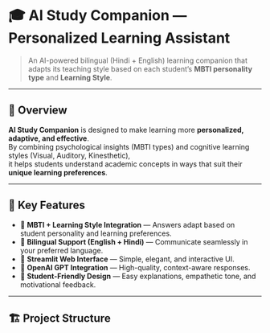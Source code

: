 # 🎓 AI Study Companion — Personalized Learning Assistant

> An AI-powered bilingual (Hindi + English) learning companion that adapts its teaching style based on each student’s **MBTI personality type** and **Learning Style**.

---

## 🚀 Overview

**AI Study Companion** is designed to make learning more **personalized, adaptive, and effective**.  
By combining psychological insights (MBTI types) and cognitive learning styles (Visual, Auditory, Kinesthetic),  
it helps students understand academic concepts in ways that suit their **unique learning preferences**.

---

## 🧠 Key Features

- 🔹 **MBTI + Learning Style Integration** — Answers adapt based on student personality and learning preferences.  
- 🔹 **Bilingual Support (English + Hindi)** — Communicate seamlessly in your preferred language.  
- 🔹 **Streamlit Web Interface** — Simple, elegant, and interactive UI.  
- 🔹 **OpenAI GPT Integration** — High-quality, context-aware responses.  
- 🔹 **Student-Friendly Design** — Easy explanations, empathetic tone, and motivational feedback.

---

## 🏗️ Project Structure

